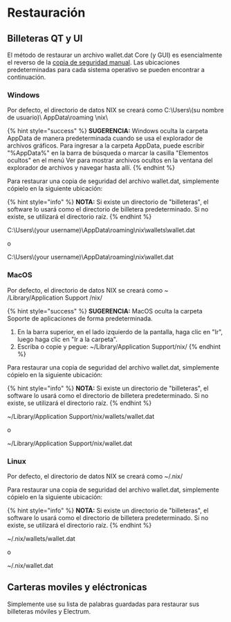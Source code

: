 # Restauración

## **Billeteras QT y UI**

 El método de restaurar un archivo wallet.dat Core \(y GUI\) es esencialmente el reverso de la [copia de seguridad manual](https://wiki.nixplatform.io/home/wallet-functionality/backup-and-security-1/wallet-backup#manual-backup). Las ubicaciones predeterminadas para cada sistema operativo se pueden encontrar a continuación.

### Windows

Por defecto, el directorio de datos NIX se creará como C:\Users\\(su nombre de usuario\)\ AppData\roaming \nix\

{% hint style="success" %}
**SUGERENCIA:** Windows oculta la carpeta AppData de manera predeterminada cuando se usa el explorador de archivos gráficos. Para ingresar a la carpeta AppData, puede escribir "%AppData%" en la barra de búsqueda o marcar la casilla "Elementos ocultos" en el menú Ver para mostrar archivos ocultos en la ventana del explorador de archivos y navegar hasta allí.
{% endhint %}

Para restaurar una copia de seguridad del archivo wallet.dat, simplemente cópielo en la siguiente ubicación:

{% hint style="info" %}
**NOTA:** Si existe un directorio de "billeteras", el software lo usará como el directorio de billetera predeterminado. Si no existe, se utilizará el directorio raíz.
{% endhint %}

C:\Users\\(your username\)\AppData\roaming\nix\wallets\wallet.dat

o

C:\Users\\(your username\)\AppData\roaming\nix\wallet.dat

### MacOS

Por defecto, el directorio de datos NIX se creará como ~ /Library/Application Support /nix/

{% hint style="success" %}
**SUGERENCIA:** MacOS oculta la carpeta Soporte de aplicaciones de forma predeterminada.  
1. En la barra superior, en el lado izquierdo de la pantalla, haga clic en "Ir", luego haga clic en "Ir a la carpeta".  
2. Escriba o copie y pegue: ~/Library/Application Support/nix/
{% endhint %}

Para restaurar una copia de seguridad del archivo wallet.dat, simplemente cópielo en la siguiente ubicación:

{% hint style="info" %}
**NOTA:** Si existe un directorio de "billeteras", el software lo usará como el directorio de billetera predeterminado. Si no existe, se utilizará el directorio raíz.
{% endhint %}

~/Library/Application Support/nix/wallets/wallet.dat

o

~/Library/Application Support/nix/wallet.dat

### Linux

Por defecto, el directorio de datos NIX se creará como ~/.nix/

Para restaurar una copia de seguridad del archivo wallet.dat, simplemente cópielo en la siguiente ubicación:

{% hint style="info" %}
**NOTA:** Si existe un directorio de "billeteras", el software lo usará como el directorio de billetera predeterminado. Si no existe, se utilizará el directorio raíz.
{% endhint %}

~/.nix/wallets/wallet.dat

o

~/.nix/wallet.dat

## **Carteras moviles y eléctronicas**

 Simplemente use su lista de palabras guardadas para restaurar sus billeteras móviles y Electrum.

